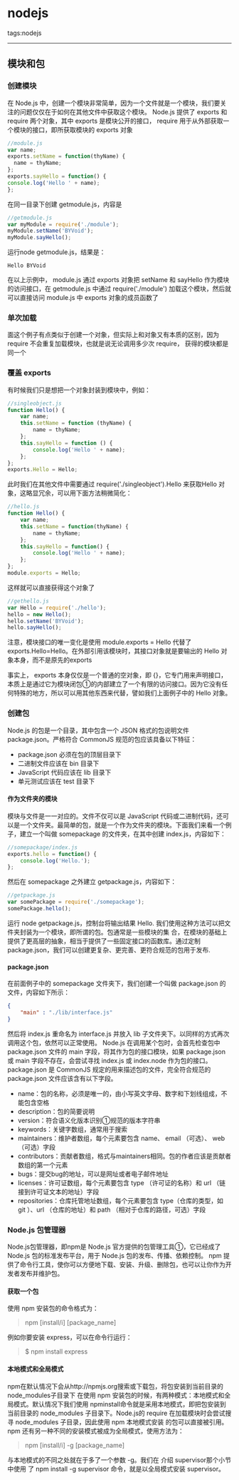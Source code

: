 ﻿# nodejs

tags:nodejs

---

## 模块和包

### 创建模块
在 Node.js 中，创建一个模块非常简单，因为一个文件就是一个模块，我们要关注的问题仅仅在于如何在其他文件中获取这个模块。 Node.js 提供了 exports 和 require 两个对象，其中 exports 是模块公开的接口， require 用于从外部获取一个模块的接口，即所获取模块的 exports 对象

```javascript
//module.js
var name;
exports.setName = function(thyName) {
  name = thyName;
};
exports.sayHello = function() {
console.log('Hello ' + name);
};
```
在同一目录下创建 getmodule.js，内容是
```javascript
//getmodule.js
var myModule = require('./module');
myModule.setName('BYVoid');
myModule.sayHello();
```
运行node getmodule.js，结果是：
```
Hello BYVoid
```

在以上示例中， module.js 通过 exports 对象把 setName 和 sayHello 作为模块的访问接口，在 getmodule.js 中通过 require('./module') 加载这个模块，然后就可以直接访问 module.js 中 exports 对象的成员函数了

### 单次加载
面这个例子有点类似于创建一个对象，但实际上和对象又有本质的区别，因为require 不会重复加载模块，也就是说无论调用多少次 require， 获得的模块都是同一个

### 覆盖 exports
有时候我们只是想把一个对象封装到模块中，例如：
```javascript
//singleobject.js
function Hello() {
    var name;
    this.setName = function (thyName) {
        name = thyName;
    };
    this.sayHello = function () {
        console.log('Hello ' + name);
    };
};
exports.Hello = Hello;
```
此时我们在其他文件中需要通过 require('./singleobject').Hello 来获取Hello 对象，这略显冗余，可以用下面方法稍微简化：

```javascript
//hello.js
function Hello() {
    var name;
    this.setName = function(thyName) {
        name = thyName;
    };
    this.sayHello = function() {
        console.log('Hello ' + name);
    };
};
module.exports = Hello;
```

这样就可以直接获得这个对象了

```javascript
//gethello.js
var Hello = require('./hello');
hello = new Hello();
hello.setName('BYVoid');
hello.sayHello();
```

注意，模块接口的唯一变化是使用 module.exports = Hello 代替了 exports.Hello=Hello。在外部引用该模块时，其接口对象就是要输出的 Hello 对象本身，而不是原先的exports

事实上， exports 本身仅仅是一个普通的空对象，即 {}，它专门用来声明接口，本质上是通过它为模块闭包①的内部建立了一个有限的访问接口。因为它没有任何特殊的地方，所以可以用其他东西来代替，譬如我们上面例子中的 Hello 对象。

### 创建包
Node.js 的包是一个目录，其中包含一个 JSON 格式的包说明文件 package.json。严格符合 CommonJS 规范的包应该具备以下特征：

* package.json 必须在包的顶层目录下
* 二进制文件应该在 bin 目录下
* JavaScript 代码应该在 lib 目录下
* 单元测试应该在 test 目录下

#### 作为文件夹的模块
模块与文件是一一对应的。文件不仅可以是 JavaScript 代码或二进制代码，还可以是一个文件夹。最简单的包，就是一个作为文件夹的模块。下面我们来看一个例子，建立一个叫做 somepackage 的文件夹，在其中创建 index.js，内容如下：

```javascript
//somepackage/index.js
exports.hello = function() {
    console.log('Hello.');
};
```

然后在 somepackage 之外建立 getpackage.js，内容如下：
```javascript
//getpackage.js
var somePackage = require('./somepackage');
somePackage.hello();
```
运行 node getpackage.js，控制台将输出结果 Hello.
我们使用这种方法可以把文件夹封装为一个模块，即所谓的包。包通常是一些模块的集
合，在模块的基础上提供了更高层的抽象，相当于提供了一些固定接口的函数库。通过定制
package.json，我们可以创建更复杂、更完善、更符合规范的包用于发布.

#### package.json
在前面例子中的 somepackage 文件夹下，我们创建一个叫做 package.json 的文件，内容如下所示：
```json
{
	"main" : "./lib/interface.js"
}
```
然后将 index.js 重命名为 interface.js 并放入 lib 子文件夹下。以同样的方式再次调用这个包，依然可以正常使用。
Node.js 在调用某个包时，会首先检查包中 package.json 文件的 main 字段，将其作为包的接口模块，如果 package.json 或 main 字段不存在，会尝试寻找 index.js 或 index.node 作为包的接口。
package.json 是 CommonJS 规定的用来描述包的文件，完全符合规范的 package.json 文件应该含有以下字段。

* name：包的名称，必须是唯一的，由小写英文字母、数字和下划线组成，不能包含空格
* description：包的简要说明
* version：符合语义化版本识别①规范的版本字符串
* keywords：关键字数组，通常用于搜索
* maintainers：维护者数组，每个元素要包含 name、 email （可选）、 web （可选）字段
* contributors：贡献者数组，格式与maintainers相同。包的作者应该是贡献者数组的第一个元素
* bugs：提交bug的地址，可以是网址或者电子邮件地址
* licenses：许可证数组，每个元素要包含 type （许可证的名称）和 url （链接到许可证文本的地址）字段
* repositories：仓库托管地址数组，每个元素要包含 type（仓库的类型，如 git ）、url （仓库的地址）和 path （相对于仓库的路径，可选）字段

### Node.js 包管理器
Node.js包管理器，即npm是 Node.js 官方提供的包管理工具①，它已经成了 Node.js 包的标准发布平台，用于 Node.js 包的发布、传播、依赖控制。 npm 提供了命令行工具，使你可以方便地下载、安装、升级、删除包，也可以让你作为开发者发布并维护包。

#### 获取一个包
使用 npm 安装包的命令格式为：
> npm [install/i] [package_name]

例如你要安装 express，可以在命令行运行：
> $ npm install express

#### 本地模式和全局模式
npm在默认情况下会从http://npmjs.org搜索或下载包，将包安装到当前目录的node_modules子目录下
在使用 npm 安装包的时候，有两种模式：本地模式和全局模式。默认情况下我们使用 npminstall命令就是采用本地模式，即把包安装到当前目录的 node_modules 子目录下。Node.js的 require 在加载模块时会尝试搜寻 node_modules 子目录，因此使用 npm 本地模式安装
的包可以直接被引用。
npm 还有另一种不同的安装模式被成为全局模式，使用方法为：
> npm [install/i] -g [package_name]

与本地模式的不同之处就在于多了一个参数 -g。我们在 介绍 supervisor那个小节中使用
了 npm install -g supervisor 命令，就是以全局模式安装 supervisor。

